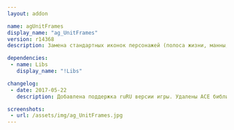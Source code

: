 ```yaml
---
layout: addon

name: agUnitFrames
display_name: "ag_UnitFrames"
version: r14368
description: Замена стандартных иконок персонажей (полоса жизни, манны, группы, цели и т.д.). 

dependencies:
 - name: Libs
   display_name: "!Libs"

changelog:
 - date: 2017-05-22
   description: Добавлена поддержка ruRU версии игры. Удалены ACE библиотеки. Добавлена зависимость от !Libs.

screenshots:
 - url: /assets/img/ag_UnitFrames.jpg
---
```

